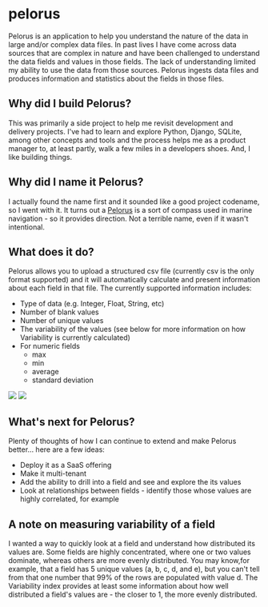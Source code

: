 # pelorus
Pelorus is an application to help you understand the nature of the data in large and/or complex data files.  In past lives I have come across data sources that are complex in nature and have been challenged to understand the data fields and values in those fields. The lack of understanding limited my ability to use the data from those sources. Pelorus ingests data files and produces information and statistics about the fields in those files.

## Why did I build Pelorus?
This was primarily a side project to help me revisit development and delivery projects.  I've had to learn and explore Python, Django, SQLite, among other concepts and tools and the process helps me as a product manager to, at least partly, walk a few miles in a developers shoes. And, I like building things.

## Why did I name it Pelorus?
I actually found the name first and it sounded like a good project codename, so I went with it. It turns out a [Pelorus](https://en.wikipedia.org/wiki/Pelorus_(instrument)) is a sort of compass used in marine navigation - so it provides direction. Not a terrible name, even if it wasn't intentional.

## What does it do?
Pelorus allows you to upload a structured csv file (currently csv is the only format supported) and it will automatically calculate and present information about each field in that file.  The currently supported information includes:
* Type of data (e.g. Integer, Float, String, etc)
* Number of blank values
* Number of unique values
* The variability of the values (see below for more information on how Variability is currently calculated)
* For numeric fields
  * max
  * min
  * average
  * standard deviation

<img src="https://i.postimg.cc/wMcJjPV4/Pelorus-Screenshot-Landing-Page.png">
<img src="https://i.postimg.cc/FzQ3mmjJ/Pelorus-Screenshot-File-Detail.png">
  
## What's next for Pelorus?
Plenty of thoughts of how I can continue to extend and make Pelorus better... here are a few ideas:
* Deploy it as a SaaS offering
* Make it multi-tenant
* Add the ability to drill into a field and see and explore the its values
* Look at relationships between fields - identify those whose values are highly correlated, for example

## A note on measuring variability of a field
I wanted a way to quickly look at a field and understand how distributed its values are.  Some fields are highly concentrated, where one or two values dominate, whereas others are more evenly distributed. You may know,for example, that a field has 5 unique values (a, b, c, d, and e), but you can't tell from that one number that 99% of the rows are populated with value d. The Variability index provides at least some information about how well distributed a field's values are - the closer to 1, the more evenly distributed.

